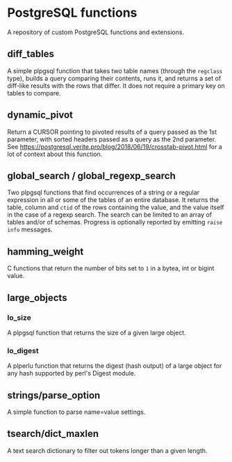 # PostgreSQL functions

A repository of custom PostgreSQL functions and extensions.

## diff_tables
A simple plpgsql function that takes two table names (through the
`regclass` type), builds a query comparing their contents, runs
it, and returns a set of diff-like results with the rows that differ.
It does not require a primary key on tables to compare.

## dynamic_pivot
Return a CURSOR pointing to pivoted results of a query passed as the
1st parameter, with sorted headers passed as a query as the 2nd
parameter.  
See https://postgresql.verite.pro/blog/2018/06/19/crosstab-pivot.html for
a lot of context about this function.

## global_search / global_regexp_search
Two plpgsql functions that find occurrences of a string or
a regular expression in all or some of the tables of an entire
database.  It returns the table, column and `ctid` of the rows
containing the value, and the value itself in the case of a regexp
search.
The search can be limited to an array of tables and/or of
schemas. Progress is optionally reported by emitting `raise info`
messages.

## hamming_weight
C functions that return the number of bits set to `1` in a bytea, int
or bigint value.

## large_objects
### lo_size
A plpgsql function that returns the size of a given large object.

### lo_digest
A plperlu function that returns the digest (hash output) of a large
object for any hash supported by perl's Digest module.

## strings/parse_option
A simple function to parse name=value settings.

## tsearch/dict_maxlen
A text search dictionary to filter out tokens longer than a given length.
